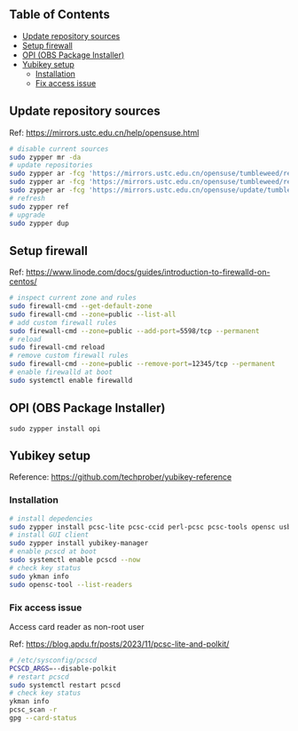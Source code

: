 ## Table of Contents

<!-- vim-markdown-toc GFM -->

* [Update repository sources](#update-repository-sources)
* [Setup firewall](#setup-firewall)
* [OPI (OBS Package Installer)](#opi-obs-package-installer)
* [Yubikey setup](#yubikey-setup)
    * [Installation](#installation)
    * [Fix access issue](#fix-access-issue)

<!-- vim-markdown-toc -->

## Update repository sources

Ref: https://mirrors.ustc.edu.cn/help/opensuse.html

```bash
# disable current sources
sudo zypper mr -da
# update repositories
sudo zypper ar -fcg 'https://mirrors.ustc.edu.cn/opensuse/tumbleweed/repo/oss' USTC:OSS
sudo zypper ar -fcg 'https://mirrors.ustc.edu.cn/opensuse/tumbleweed/repo/non-oss' USTC:NON-OSS
sudo zypper ar -fcg 'https://mirrors.ustc.edu.cn/opensuse/update/tumbleweed' USTC:UPDATE
# refresh
sudo zypper ref
# upgrade
sudo zypper dup
```

## Setup firewall

Ref: https://www.linode.com/docs/guides/introduction-to-firewalld-on-centos/

```bash
# inspect current zone and rules
sudo firewall-cmd --get-default-zone
sudo firewall-cmd --zone=public --list-all
# add custom firewall rules
sudo firewall-cmd --zone=public --add-port=5598/tcp --permanent
# reload
sudo firewall-cmd reload
# remove custom firewall rules
sudo firewall-cmd --zone=public --remove-port=12345/tcp --permanent
# enable firewalld at boot
sudo systemctl enable firewalld
```

## OPI (OBS Package Installer)

```sudo
sudo zypper install opi
```

## Yubikey setup

Reference: https://github.com/techprober/yubikey-reference

### Installation

```bash
# install depedencies
sudo zypper install pcsc-lite pcsc-ccid perl-pcsc pcsc-tools opensc usbutils gnupg pinentry libusb-compat-devel pam_u2f
# install GUI client
sudo zypper install yubikey-manager
# enable pcscd at boot
sudo systemctl enable pcscd --now
# check key status
sudo ykman info
sudo opensc-tool --list-readers
```

### Fix access issue

Access card reader as non-root user

Ref: https://blog.apdu.fr/posts/2023/11/pcsc-lite-and-polkit/

```bash
# /etc/sysconfig/pcscd
PCSCD_ARGS=--disable-polkit
# restart pcscd
sudo systemctl restart pcscd
# check key status
ykman info
pcsc_scan -r
gpg --card-status
```
